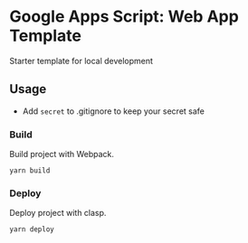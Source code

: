 # Google Apps Script: Web App Template

Starter template for local development

## Usage

- Add `secret` to .gitignore to keep your secret safe

### Build
Build project with Webpack.

```
yarn build
```

### Deploy
Deploy project with clasp.

```
yarn deploy
```
